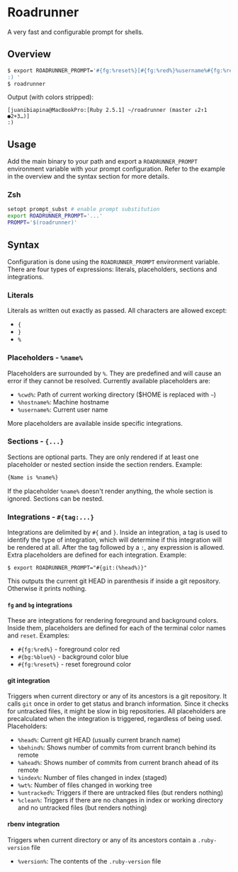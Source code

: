 # Roadrunner

A very fast and configurable prompt for shells.

## Overview

```sh
$ export ROADRUNNER_PROMPT='#{fg:%reset%}[#{fg:%red%}%username%#{fg:%reset%}@#{fg:%magenta%}%hostname%#{fg:%reset%}:#{rbenv:#{fg:%green%}[Ruby %version%] }#{fg:%blue%}%cwd%#{git: #{fg:%reset%}({#{fg:%magenta%}%head%}{ #{fg:%reset%}{↓%behind%}{↑%ahead%}}{ {#{fg:%green%}●%index%}{#{fg:%red%}+%wt%}{#{fg:%reset%}…%untracked%}{#{fg:%green%}✓%clean%}}#{fg:%reset%})}#{fg:%reset%}]
:) '
$ roadrunner
```

Output (with colors stripped):

```
[juanibiapina@MacBookPro:[Ruby 2.5.1] ~/roadrunner (master ↓2↑1 ●2+3…)]
:) 
```

## Usage

Add the main binary to your path and export a `ROADRUNNER_PROMPT` environment
variable with your prompt configuration. Refer to the example in the overview
and the syntax section for more details.

### Zsh

```sh
setopt prompt_subst # enable prompt substitution
export ROADRUNNER_PROMPT='...'
PROMPT='$(roadrunner)'
```

## Syntax

Configuration is done using the `ROADRUNNER_PROMPT` environment variable. There
are four types of expressions: literals, placeholders, sections and integrations.

### Literals

Literals as written out exactly as passed. All characters are allowed except:

- `{`
- `}`
- `%`

### Placeholders - `%name%`

Placeholders are surrounded by `%`. They are predefined and will cause an error
if they cannot be resolved. Currently available placeholders are:

- `%cwd%`: Path of current working directory ($HOME is replaced with `~`)
- `%hostname%`: Machine hostname
- `%username%`: Current user name

More placeholders are available inside specific integrations.

### Sections - `{...}`

Sections are optional parts. They are only rendered if at least one placeholder
or nested section inside the section renders. Example:

```sh
{Name is %name%}
```

If the placeholder `%name%` doesn't render anything, the whole section is
ignored. Sections can be nested.

### Integrations - `#{tag:...}`

Integrations are delimited by `#{` and `}`. Inside an integration, a tag is used
to identify the type of integration, which will determine if this integration
will be rendered at all. After the tag followed by a `:`, any expression is
allowed. Extra placeholders are defined for each integration.  Example:

```
$ export ROADRUNNER_PROMPT="#{git:(%head%)}"
```

This outputs the current git HEAD in parenthesis if inside a git repository.
Otherwise it prints nothing.

#### `fg` and `bg` integrations

These are integrations for rendering foreground and background colors. Inside
them, placeholders are defined for each of the terminal color names and
`reset`. Examples:

- `#{fg:%red%}` - foreground color red
- `#{bg:%blue%}` - background color blue
- `#{fg:%reset%}` - reset foreground color

#### git integration

Triggers when current directory or any of its ancestors is a git repository. It
calls `git` once in order to get status and branch information. Since it checks
for untracked files, it might be slow in big repositories. All placeholders are
precalculated when the integration is triggered, regardless of being used.
Placeholders:

- `%head%`: Current git HEAD (usually current branch name)
- `%behind%`: Shows number of commits from current branch behind its remote
- `%ahead%`: Shows number of commits from current branch ahead of its remote
- `%index%`: Number of files changed in index (staged)
- `%wt%`: Number of files changed in working tree
- `%untracked%`: Triggers if there are untracked files (but renders nothing)
- `%clean%`: Triggers if there are no changes in index or working directory and
  no untracked files (but renders nothing)

#### rbenv integration

Triggers when current directory or any of its ancestors contain a
`.ruby-version` file

- `%version%`: The contents of the `.ruby-version` file
